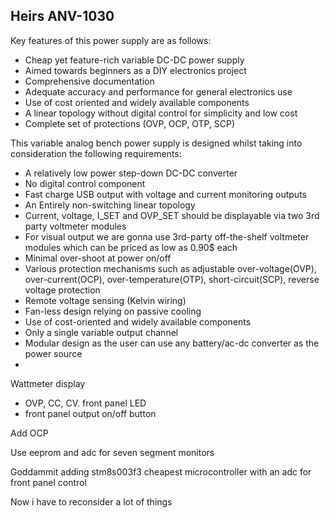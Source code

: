 
## Heirs ANV-1030
Key features of this power supply are as follows:
- Cheap yet feature-rich variable DC-DC power supply
- Aimed towards beginners as a DIY electronics project
- Comprehensive documentation 
- Adequate accuracy and performance for general electronics use
- Use of cost oriented and widely available components
- A linear topology without digital control for simplicity and low cost
- Complete set of protections (OVP, OCP, OTP, SCP)




This variable analog bench power supply is designed whilst taking into consideration the following requirements:
- A relatively low power step-down DC-DC converter
- No digital control component
- Fast charge USB output with voltage and current monitoring outputs
- An Entirely non-switching linear topology
- Current, voltage, I_SET and OVP_SET should be displayable via two 3rd party voltmeter modules
- For visual output we are gonna use 3rd-party off-the-shelf voltmeter modules which can be priced as low as 0.90$ each
- Minimal over-shoot at power on/off
- Various protection mechanisms such as adjustable over-voltage(OVP), over-current(OCP), over-temperature(OTP), short-circuit(SCP), reverse voltage protection
- Remote voltage sensing (Kelvin wiring)
- Fan-less design relying on passive cooling
- Use of cost-oriented and widely available components
- Only a single variable output channel
- Modular design as the user can use any battery/ac-dc converter as the power source
- 

Wattmeter display
- OVP, CC, CV.  front panel LED
- front panel output on/off button

Add OCP

Use eeprom and adc for seven segment monitors

Goddammit adding stm8s003f3 cheapest microcontroller with an adc for front panel control

Now i have to reconsider a lot of things
 

